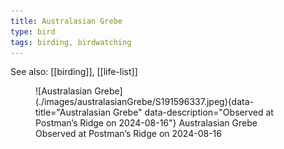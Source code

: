 ```yaml
---
title: Australasian Grebe
type: bird
tags: birding, birdwatching
---
```


See also: [[birding]], [[life-list]]


<figure markdown id="1">
  ![Australasian Grebe](./images/australasianGrebe/S191596337.jpeg){data-title="Australasian Grebe" data-description="Observed at Postman’s Ridge on 2024-08-16"}
  <caption>Australasian Grebe<br />Observed at Postman’s Ridge on 2024-08-16</caption>
</figure>
